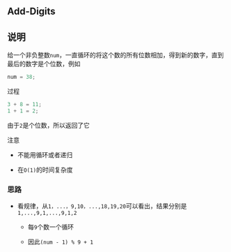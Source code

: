 ## Add-Digits

## 说明

给一个非负整数`num`，一直循环的将这个数的所有位数相加，得到新的数字，直到最后的数字是个位数，例如

```js
num = 38;
```

过程

```js
3 + 8 = 11;
1 + 1 = 2;
```

由于`2`是个位数，所以返回了它

注意

- 不能用循环或者递归

- 在`O(1)`的时间复杂度

### 思路

- 看规律，从`1，...，9,10，...,18,19,20`可以看出，结果分别是`1,...,9,1,...,9,1,2`

    - 每`9`个数一个循环
    
    - 因此`(num - 1) % 9 + 1`